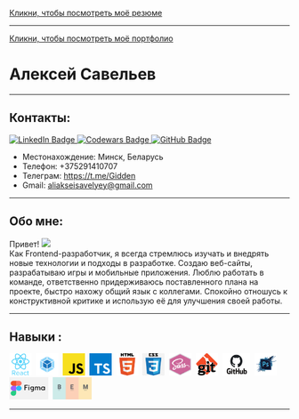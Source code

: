 [Кликни, чтобы посмотреть моё резюме](https://drive.google.com/file/d/1aF4t2CTy6txsW92uPzvBJG7AIKwpE9fp/view?usp=drive_link)

---
[Кликни, чтобы посмотреть моё портфолио](https://aliakseisavelyey.github.io/)

# Алексей Савельев


---

## Контакты:

<div>
  <a href="https://www.linkedin.com/in/aliaksei-savelyey/">
    <img src="https://img.shields.io/badge/LinkedIn-blue?style=for-the-badge&logo=linkedin&logoColor=white" alt="LinkedIn Badge"/>
  </a>
  
  <a href="https://www.codewars.com/users/AliakseiSavelyey">
    <img src="https://img.shields.io/badge/Codewars-green?style=for-the-badge&logo=codewars&logoColor=red" alt="Codewars Badge"/>
  </a>
  <a href="https://github.com/AliakseiSavelyey">
    <img src="https://img.shields.io/badge/GitHub-blue?style=for-the-badge&logo=github&logoColor=white" alt="GitHub Badge"/>
  </a>
</div>

- Местонахождение: Минск, Беларусь
- Телефон: +375291410707
- Телеграм: https://t.me/Gidden
- Gmail: aliakseisavelyey@gmail.com

---

## Обо мне:

<p>Привет! <img src="https://media.giphy.com/media/hvRJCLFzcasrR4ia7z/giphy.gif" width="30px"/><br/>
<span>
Как Frontend-разработчик, я всегда стремлюсь изучать и
внедрять новые технологии и подходы в разработке.
Cоздаю веб-сайты, разрабатываю игры и мобильные приложения.
Люблю работать в команде, ответственно придерживаюсь поставленного плана на проекте, быстро нахожу общий язык с коллегами.
Спокойно отношусь к конструктивной критике и использую её для улучшения своей работы.</span></p>

---

## Навыки :

<div>
  <img src="./components/images/react.png" title="React" alt="React" width="40" height="40"/>&nbsp;
  <img src="./components/images/webpack.png" title="Webpack" alt="Webpack" width="40" height="40"/>&nbsp;
  <img src="./components/images/javascript.png" title="Javascript" alt="Javascript" width="40" height="40"/>&nbsp;
  <img src="./components/images/typescript.png" title="Typescript" alt="Typescript" width="40" height="40"/>&nbsp;
  <img src="./components/images/HTML5.png" title="HTML5" alt="HTML5" width="40" height="40"/>&nbsp;
  <img src="./components/images/css.png" title="Css" alt="Css" width="40" height="40"/>&nbsp;
  <img src="./components/images/sass.png" title="Sass" alt="Sass" width="40" height="40"/>&nbsp;
  <img src="./components/images/git.jpeg" title="Git" alt="Git" width="40" height="40"/>&nbsp;
  <img src="./components/images/GitHub.png" title="GitHub" alt="GitHub" width="50" height="40"/>&nbsp;
  <img src="./components/images/photoshop.webp" title="Photoshop" alt="Photoshop" width="40" height="40"/>&nbsp;
  <img src="./components/images/figma.jpeg" title="Figma" alt="Figma" width="70" height="40"/>&nbsp;
  <img src="./components/images/bem.jpeg" title="BEM" alt="BEM" width="70" height="40"/>&nbsp;
</div>

---
